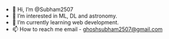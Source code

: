 

<!--
**Subham2507/Subham2507** is a ✨ _special_ ✨ repository because its `README.md` (this file) appears on your GitHub profile.

Here are some ideas to get you started:

- 🔭 I’m currently working on ...
- 🌱 I’m currently learning ...
- 👯 I’m looking to collaborate on ...
- 🤔 I’m looking for help with ...
- 💬 Ask me about ...
- 📫 How to reach me: ...
- 😄 Pronouns: ...
- ⚡ Fun fact: ...
-->
- 👋 Hi, I’m @Subham2507
- 👀 I’m interested in ML, DL and astronomy. 
- 🌱 I’m currently learning web development.
- 📫 How to reach me email - ghoshsubham2507@gmail.com
